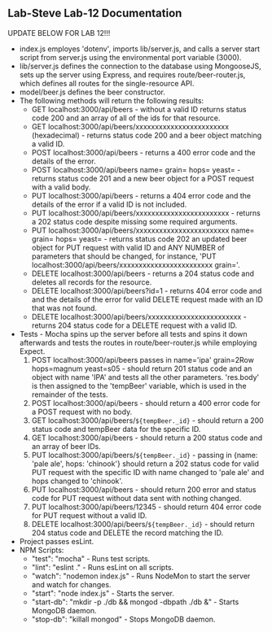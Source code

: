 ## Lab-Steve Lab-12 Documentation

UPDATE BELOW FOR LAB 12!!!

  * index.js employes 'dotenv', imports lib/server.js, and calls a server start script from server.js using the environmental port variable (3000).
  * lib/server.js defines the connection to the database using MongooseJS, sets up the server using Express, and requires route/beer-router.js, which defines all routes for the single-resource API.
  * model/beer.js defines the beer constructor.
  * The following methods will return the following results:
    * GET localhost:3000/api/beers - without a valid ID returns status code 200 and an array of all of the ids for that resource.
    * GET localhost:3000/api/beers/xxxxxxxxxxxxxxxxxxxxxxxx (hexadecimal) - returns status code 200 and a beer object matching a valid ID.
    * POST localhost:3000/api/beers - returns a 400 error code and the details of the error.
    * POST localhost:3000/api/beers name=<NAME> grain=<GRAIN> hops=<HOPS> yeast=<YEAST> - returns status code 201 and a new beer object for a POST request with a valid body.
    * PUT localhost:3000/api/beers - returns a 404 error code and the details of the error if a valid ID is not included.
    * PUT localhost:3000/api/beers/xxxxxxxxxxxxxxxxxxxxxxxx - returns a 202 status code despite missing some required arguments.
    * PUT localhost:3000/api/beers/xxxxxxxxxxxxxxxxxxxxxxxx name=<NAME> grain=<GRAIN> hops=<HOPS> yeast=<YEAST> - returns status code 202 an updated beer object for PUT request with valid ID and ANY NUMBER of parameters that should be changed, for instance, 'PUT localhost:3000/api/beers/xxxxxxxxxxxxxxxxxxxxxxxx grain=<GRAIN>'.
    * DELETE localhost:3000/api/beers - returns a 204 status code and deletes all records for the resource.
    * DELETE localhost:3000/api/beers?id=1 - returns 404 error code and and the details of the error for valid DELETE request made with an ID that was not found.
    * DELETE localhost:3000/api/beers/xxxxxxxxxxxxxxxxxxxxxxxx - returns  204 status code for a DELETE request with a valid ID.
  * Tests - Mocha spins up the server before all tests and spins it down afterwards and tests the routes in route/beer-router.js while employing Expect.
    1. POST localhost:3000/api/beers passes in name='ipa' grain=2Row hops=magnum yeast=s05 - should return 201 status code and an object with name 'IPA' and tests all the other parameters.  'res.body' is then assigned to the 'tempBeer' variable, which is used in the remainder of the tests.
    2. POST localhost:3000/api/beers - should return a 400 error code for a POST request with no body.
    3. GET localhost:3000/api/beers/`${tempBeer._id}` - should return a 200 status code and tempBeer data for the specific ID.
    4. GET localhost:3000/api/beers - should return a 200 status code and an array of beer IDs.
    5. PUT localhost:3000/api/beers/`${tempBeer._id}` - passing in {name: 'pale ale', hops: 'chinook'} should return a 202 status code for valid PUT request with the specific ID with name changed to 'pale ale' and hops changed to 'chinook'.
    6. PUT localhost:3000/api/beers - should return 200 error and status code for PUT request without data sent with nothing changed.
    7. PUT localhost:3000/api/beers/12345 - should return 404 error code for PUT request without a valid ID.
    8. DELETE localhost:3000/api/beers/`${tempBeer._id}` - should return 204 status code and DELETE the record matching the ID.
  * Project passes esLint.
  * NPM Scripts:
    * "test": "mocha" - Runs test scripts.
    * "lint": "eslint ." - Runs esLint on all scripts.
    * "watch": "nodemon index.js" - Runs NodeMon to start the server and watch for changes.
    * "start": "node index.js" - Starts the server.
    * "start-db": "mkdir -p ./db && mongod -dbpath ./db &" - Starts MongoDB daemon.
    * "stop-db": "killall mongod" - Stops MongoDB daemon.
